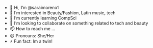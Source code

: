 - 👋 Hi, I’m @saraimoreno1
- 👀 I’m interested in Beauty/Fashion, Latin music, tech
- 🌱 I’m currently learning CompSci
- 💞️ I’m looking to collaborate on something related to tech and beauty
- 📫 How to reach me ...
- 😄 Pronouns: She/Her
- ⚡ Fun fact: Im a twin!

<!---
saraimoreno1/saraimoreno1 is a ✨ special ✨ repository because its `README.md` (this file) appears on your GitHub profile.
You can click the Preview link to take a look at your changes.
--->
